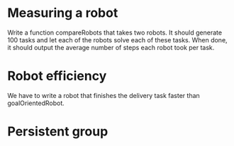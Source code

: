 # Measuring a robot

Write a function compareRobots that takes two robots. It should generate 100 tasks and let each of the robots solve each
of these tasks. When done, it should output the average number of steps each
robot took per task.


# Robot efficiency

We have to write a robot that finishes the delivery task faster than goalOrientedRobot.

# Persistent group


